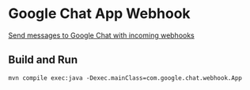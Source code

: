 # Google Chat App Webhook

[Send messages to Google Chat with incoming webhooks](https://developers.google.com/chat/how-tos/webhooks)

## Build and Run

```
mvn compile exec:java -Dexec.mainClass=com.google.chat.webhook.App
```
